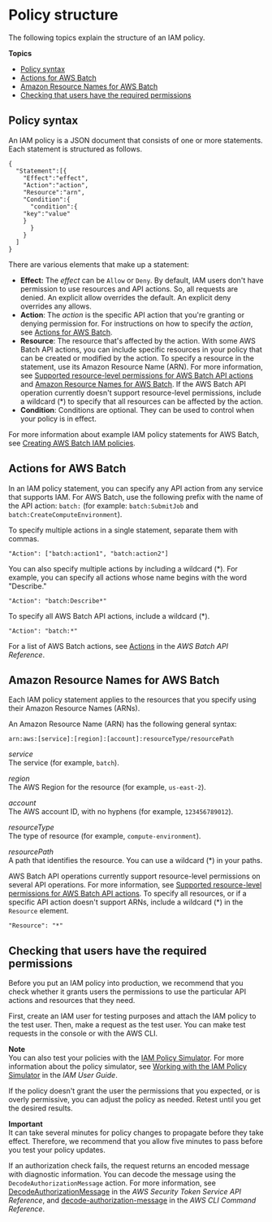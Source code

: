 # Policy structure<a name="iam-policy-structure"></a>

The following topics explain the structure of an IAM policy\.

**Topics**
+ [Policy syntax](#policy-syntax)
+ [Actions for AWS Batch](#UsingWithbatch_Actions)
+ [Amazon Resource Names for AWS Batch](#batch_ARN_Format)
+ [Checking that users have the required permissions](#check-required-permissions)

## Policy syntax<a name="policy-syntax"></a>

An IAM policy is a JSON document that consists of one or more statements\. Each statement is structured as follows\.

```
{
  "Statement":[{
    "Effect":"effect",
    "Action":"action",
    "Resource":"arn",
    "Condition":{
      "condition":{
    "key":"value"
    }
      }
    }
  ]
}
```

There are various elements that make up a statement:
+ **Effect:** The *effect* can be `Allow` or `Deny`\. By default, IAM users don't have permission to use resources and API actions\. So, all requests are denied\. An explicit allow overrides the default\. An explicit deny overrides any allows\.
+ **Action**: The *action* is the specific API action that you're granting or denying permission for\. For instructions on how to specify the *action*, see [Actions for AWS Batch](#UsingWithbatch_Actions)\. 
+ **Resource**: The resource that's affected by the action\. With some AWS Batch API actions, you can include specific resources in your policy that can be created or modified by the action\. To specify a resource in the statement, use its Amazon Resource Name \(ARN\)\. For more information, see [Supported resource\-level permissions for AWS Batch API actions](batch-supported-iam-actions-resources.md) and [Amazon Resource Names for AWS Batch](#batch_ARN_Format)\. If the AWS Batch API operation currently doesn't support resource\-level permissions, include a wildcard \(\*\) to specify that all resources can be affected by the action\. 
+ **Condition**: Conditions are optional\. They can be used to control when your policy is in effect\.

For more information about example IAM policy statements for AWS Batch, see [Creating AWS Batch IAM policies](batch_IAM_user_policies.md)\. 

## Actions for AWS Batch<a name="UsingWithbatch_Actions"></a>

In an IAM policy statement, you can specify any API action from any service that supports IAM\. For AWS Batch, use the following prefix with the name of the API action: `batch:` \(for example: `batch:SubmitJob` and `batch:CreateComputeEnvironment`\)\.

To specify multiple actions in a single statement, separate them with commas\.

```
"Action": ["batch:action1", "batch:action2"]
```

You can also specify multiple actions by including a wildcard \(\*\)\. For example, you can specify all actions whose name begins with the word "Describe\."

```
"Action": "batch:Describe*"
```

To specify all AWS Batch API actions, include a wildcard \(\*\)\.

```
"Action": "batch:*"
```

For a list of AWS Batch actions, see [Actions](https://docs.aws.amazon.com/batch/latest/APIReference/API_Operations.html) in the *AWS Batch API Reference*\.

## Amazon Resource Names for AWS Batch<a name="batch_ARN_Format"></a>

Each IAM policy statement applies to the resources that you specify using their Amazon Resource Names \(ARNs\)\. 

An Amazon Resource Name \(ARN\) has the following general syntax:

```
arn:aws:[service]:[region]:[account]:resourceType/resourcePath
```

*service*  
The service \(for example, `batch`\)\.

*region*  
The AWS Region for the resource \(for example, `us-east-2`\)\.

*account*  
The AWS account ID, with no hyphens \(for example, `123456789012`\)\.

*resourceType*  
The type of resource \(for example, `compute-environment`\)\.

*resourcePath*  
A path that identifies the resource\. You can use a wildcard \(\*\) in your paths\.

AWS Batch API operations currently support resource\-level permissions on several API operations\. For more information, see [Supported resource\-level permissions for AWS Batch API actions](batch-supported-iam-actions-resources.md)\. To specify all resources, or if a specific API action doesn't support ARNs, include a wildcard \(\*\) in the `Resource` element\.

```
"Resource": "*"
```

## Checking that users have the required permissions<a name="check-required-permissions"></a>

Before you put an IAM policy into production, we recommend that you check whether it grants users the permissions to use the particular API actions and resources that they need\.

First, create an IAM user for testing purposes and attach the IAM policy to the test user\. Then, make a request as the test user\. You can make test requests in the console or with the AWS CLI\. 

**Note**  
You can also test your policies with the [IAM Policy Simulator](https://policysim.aws.amazon.com/home/index.jsp?#)\. For more information about the policy simulator, see [Working with the IAM Policy Simulator](https://docs.aws.amazon.com/IAM/latest/UserGuide/policies_testing-policies.html) in the *IAM User Guide*\.

If the policy doesn't grant the user the permissions that you expected, or is overly permissive, you can adjust the policy as needed\. Retest until you get the desired results\. 

**Important**  
It can take several minutes for policy changes to propagate before they take effect\. Therefore, we recommend that you allow five minutes to pass before you test your policy updates\.

If an authorization check fails, the request returns an encoded message with diagnostic information\. You can decode the message using the `DecodeAuthorizationMessage` action\. For more information, see [DecodeAuthorizationMessage](https://docs.aws.amazon.com/STS/latest/APIReference/API_DecodeAuthorizationMessage.html) in the *AWS Security Token Service API Reference*, and [decode\-authorization\-message](https://docs.aws.amazon.com/cli/latest/reference/sts/decode-authorization-message.html) in the *AWS CLI Command Reference*\.
